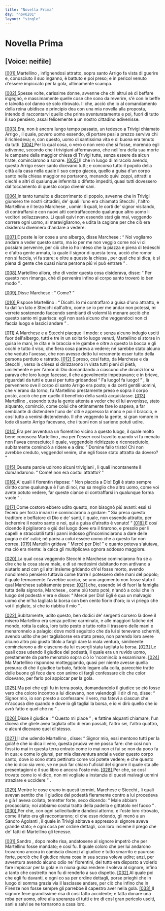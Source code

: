 ```yaml
---
title: "Novella Prima"
day: "nov0201"
layout: "single"
---
```

<div id="nov0201" type="novella" who="neifile">
 <h1>
  Novella Prima
 </h1>
 <p>
  <h2>
   [Voice: neifile]
  </h2>
 </p>
 <argument>
  <p>
   <a href="{{ site.baseurl }}enDecameron/nov0201#p02010001" id="p02010001">
    [001]
   </a>
   <name persref="martellino" type="person">
    Martellino
   </name>
   , infignendosi attratto, sopra
   <name persref="santoarrigo" type="person">
    santo Arrigo
   </name>
   fa vista di guerire e, conosciuto il suo inganno, &egrave; battuto e poi preso; e in pericol venuto d'essere impiccato per la gola, ultimamente scampa.
  </p>
 </argument>
 <div3 type="commentary" who="neifile">
  <p>
   <a href="{{ site.baseurl }}enDecameron/nov0201#p02010002" id="p02010002">
    [002]
   </a>
   Spesse volte, carissime donne, avvenne che chi altrui s&eacute; di beffare ingegn&ograve;, e massimamente quelle cose che sono da reverire, s'&egrave; con le beffe e talvolta col danno s&eacute; solo ritrovato. Il che, acci&ograve; che io al comandamento della reina ubidisca e principio dea con una mia novella alla proposta, intendo di raccontarvi quello che prima sventuratamente e poi, fuori di tutto il suo pensiero, assai felicemente a un nostro cittadino adivenisse.
  </p>
 </div3>
 <p>
  <a href="{{ site.baseurl }}enDecameron/nov0201#p02010003" id="p02010003">
   [003]
  </a>
  Era, non &egrave; ancora lungo tempo passato, un tedesco a
  <name placeref="treviso" type="place">
   Trivigi
  </name>
  chiamato
  <name persref="santoarrigo" type="person">
   Arrigo
  </name>
  , il quale, povero uomo essendo, di portare pesi a prezzo serviva chi il richiedeva; e, con questo, uomo di santissima vita e di buona era tenuto da tutti.
  <a href="{{ site.baseurl }}enDecameron/nov0201#p02010004" id="p02010004">
   [004]
  </a>
  Per la qual cosa, o vero o non vero che si fosse, morendo egli adivenne, secondo che i trivigiani affermavano, che nell'ora della sua morte le campane della
  <name placeref="duomotreviso-0201" type="place">
   maggior chiesa
  </name>
  di
  <name placeref="treviso" type="place">
   Trivigi
  </name>
  tutte, senza essere da alcun tirate, cominciarono a sonare.
  <a href="{{ site.baseurl }}enDecameron/nov0201#p02010005" id="p02010005">
   [005]
  </a>
  Il che in luogo di miracolo avendo, questo
  <name persref="santoarrigo" type="person">
   Arrigo
  </name>
  esser santo dicevano tutti; e concorso tutto il popolo della citt&agrave; alla casa nella quale il suo corpo giacea, quello a guisa d'un corpo santo nella chiesa maggior ne portarono, menando quivi zoppi, attratti e ciechi e altri di qualunque infermit&agrave; o difetto impediti, quasi tutti dovessero dal toccamento di questo corpo divenir sani.
 </p>
 <p>
  <a href="{{ site.baseurl }}enDecameron/nov0201#p02010006" id="p02010006">
   [006]
  </a>
  In tanto tumulto e discorrimento di popolo, avvenne che in
  <name placeref="treviso" type="place">
   Trivigi
  </name>
  giunsero tre nostri cittadini, de' quali l'uno era chiamato
  <name persref="stecchi" type="person">
   Stecchi
  </name>
  , l'altro
  <name persref="martellino" type="person">
   Martellino
  </name>
  e il terzo
  <name persref="marchese" type="person">
   Marchese
  </name>
  , uomini li quali, le corti de' signor visitando, di contraffarsi e con nuovi atti contraffaccendo qualunque altro uomo li veditori sollazzavano. Li quali quivi non essendo stati gi&agrave; mai, veggendo correre ogni uomo, si maravigliarono, e udita la cagione per che ci&ograve; era disiderosi divennero d'andare a vedere.
 </p>
 <p>
  <a href="{{ site.baseurl }}enDecameron/nov0201#p02010007" id="p02010007">
   [007]
  </a>
  E poste le lor cose a uno albergo, disse
  <name persref="marchese" type="person">
   Marchese
  </name>
  :
  <q direct="unspecified" who="marchese">
   Noi vogliamo andare a veder questo santo, ma io per me non veggio come noi vi ci possiam pervenire, per ci&ograve; che io ho inteso che la piazza &egrave; piena di tedeschi e d'altra gente armata, la quale il signor di questa terra, acci&ograve; che romor non si faccia, vi fa stare; e oltre a questo la
   <name placeref="duomotreviso-0201" type="place">
    chiesa
   </name>
   , per quel che si dica, &egrave; s&iacute; piena di gente che quasi niuna persona pi&uacute; vi pu&ograve; entrare
  </q>
  .
 </p>
 <p>
  <a href="{{ site.baseurl }}enDecameron/nov0201#p02010008" id="p02010008">
   [008]
  </a>
  <name persref="martellino" type="person">
   Martellino
  </name>
  allora, che di veder questa cosa disiderava, disse:
  <q direct="unspecified" who="martellino">
   Per questo non rimanga, ch&eacute; di pervenire infino al corpo santo trover&ograve; io ben modo
  </q>
  .
 </p>
 <p>
  <a href="{{ site.baseurl }}enDecameron/nov0201#p02010009" id="p02010009">
   [009]
  </a>
  Disse
  <name persref="marchese" type="person">
   Marchese
  </name>
  :
  <q direct="unspecified" who="marchese">
   Come?
  </q>
 </p>
 <p>
  <a href="{{ site.baseurl }}enDecameron/nov0201#p02010010" id="p02010010">
   [010]
  </a>
  Rispose
  <name persref="martellino" type="person">
   Martellino
  </name>
  :
  <q direct="unspecified" who="martellino">
   Dicolti. Io mi contraffar&ograve; a guisa d'uno attratto, e tu dall'un lato e
   <name persref="stecchi" type="person">
    Stecchi
   </name>
   dall'altro, come se io per me andar non potessi, mi verrete sostenendo faccendo sembianti di volermi l&agrave; menare acci&ograve; che questo santo mi guarisca: egli non sar&agrave; alcuno che veggendoci non ci faccia luogo e lascici andare
  </q>
  .
 </p>
 <p>
  <a href="{{ site.baseurl }}enDecameron/nov0201#p02010011" id="p02010011">
   [011]
  </a>
  A
  <name persref="marchese" type="person">
   Marchese
  </name>
  e a
  <name persref="stecchi" type="person">
   Stecchi
  </name>
  piacque il modo: e senza alcuno indugio usciti fuor dell'albergo, tutti e tre in un solitario luogo venuti,
  <name persref="martellino" type="person">
   Martellino
  </name>
  si storse in guisa le mani, le dita e le braccia e le gambe e oltre a questo la bocca e gli occhi e tutto il viso, che fiera cosa pareva a vedere; n&eacute; sarebbe stato alcuno che veduto l'avesse, che non avesse detto lui veramente esser tutto della persona perduto e ratratto.
  <a href="{{ site.baseurl }}enDecameron/nov0201#p02010012" id="p02010012">
   [012]
  </a>
  E preso, cos&iacute; fatto, da
  <name persref="marchese" type="person">
   Marchese
  </name>
  e da
  <name persref="stecchi" type="person">
   Stecchi
  </name>
  , verso la
  <name placeref="duomotreviso-0201" type="place">
   chiesa
  </name>
  si dirizzarono in vista tutti pieni di piet&agrave;, umilemente e per l'amor di Dio domandando a ciascuno che dinanzi lor si parava che loro luogo facesse, il che agevolmente impetravano; e in brieve, riguardati da tutti e quasi per tutto gridandosi
  <q direct="unspecified" who="marchese stecchi">
   Fa luogo! fa luogo!
  </q>
  , l&agrave; pervennero ove il corpo di
  <name persref="santoarrigo" type="person">
   santo Arrigo
  </name>
  era posto; e da certi gentili uomini, che v'erano da torno, fu
  <name persref="martellino" type="person">
   Martellino
  </name>
  prestamente preso e sopra il corpo posto, acci&ograve; che per quello il beneficio della sant&agrave; acquistasse.
  <a href="{{ site.baseurl }}enDecameron/nov0201#p02010013" id="p02010013">
   [013]
  </a>
  <name persref="martellino" type="person">
   Martellino
  </name>
  , essendo tutta la gente attenta a veder che di lui avvenisse, stato alquanto, cominci&ograve;, come colui che ottimamente fare lo sapeva, a far sembiante di distendere l'uno de' diti e appresso la mano e poi il braccio, e cos&iacute; tutto a venirsi distendendo. Il che veggendo la gente, s&iacute; gran romore in lode di
  <name persref="santoarrigo" type="person">
   santo Arrigo
  </name>
  facevano, che i tuoni non si sarieno potuti udire.
 </p>
 <p>
  <a href="{{ site.baseurl }}enDecameron/nov0201#p02010014" id="p02010014">
   [014]
  </a>
  Era per avventura un
  <name persref="fiorentino-0201" type="person">
   fiorentino
  </name>
  vicino a questo luogo, il quale molto bene conoscea
  <name persref="martellino" type="person">
   Martellino
  </name>
  , ma per l'esser cos&iacute; travolto quando vi fu menato non l'avea conosciuto; il quale, veggendolo ridirizzato e riconosciutolo, subitamente cominci&ograve; a ridere e a dire:
  <q direct="unspecified" who="fiorentino-0201">
   Domine fallo tristo! Chi non avrebbe creduto, veggendol venire, che egli fosse stato attratto da dovero?
  </q>
 </p>
 <p>
  <a href="{{ site.baseurl }}enDecameron/nov0201#p02010015" id="p02010015">
   [015]
  </a>
  Queste parole udirono alcuni
  <name persref="trivigiani-0201" type="person">
   trivigiani
  </name>
  , li quali incontanente il domandarono:
  <q direct="unspecified" who="trivigiani-0201">
   Come! non era costui attratto?
  </q>
 </p>
 <p>
  <a href="{{ site.baseurl }}enDecameron/nov0201#p02010016" id="p02010016">
   [016]
  </a>
  A' quali il
  <name persref="fiorentino-0201" type="person">
   fiorentin
  </name>
  rispose:
  <q direct="unspecified" who="fiorentino-0201">
   Non piaccia a Dio! Egli &egrave; stato sempre diritto come qualunque &egrave; l'un di noi, ma sa meglio che altro uomo, come voi avete potuto vedere, far queste ciance di contraffarsi in qualunque forma vuole
  </q>
  .
 </p>
 <p>
  <a href="{{ site.baseurl }}enDecameron/nov0201#p02010017" id="p02010017">
   [017]
  </a>
  Come costoro ebbero udito questo, non bisogn&ograve; pi&uacute; avanti: essi si fecero per forza innanzi e cominciarono a gridare:
  <q direct="unspecified" who="trivigiani-0201">
   Sia preso questo traditore e beffatore di Dio e de' santi, il quale, non essendo attratto, per ischernire il nostro santo e noi, qui a guisa d'atratto &egrave; venuto!
  </q>
  <a href="{{ site.baseurl }}enDecameron/nov0201#p02010018" id="p02010018">
   [018]
  </a>
  E cos&iacute; dicendo il pigliarono e gi&uacute; del luogo dove era il tirarono, e presolo per li capelli e stracciatili tutti i panni indosso gl'incominciarono a dare delle pugna e de' calci; n&eacute; parea a colui essere uomo che a questo far non correa.
  <a href="{{ site.baseurl }}enDecameron/nov0201#p02010019" id="p02010019">
   [019]
  </a>
  <name persref="martellino" type="person">
   Martellin
  </name>
  gridava
  <q direct="unspecified" who="martellino">
   Merc&eacute; per Dio!
  </q>
  e quanto poteva s'aiutava, ma ci&ograve; era niente: la calca gli multiplicava ognora addosso maggiore.
 </p>
 <p>
  <a href="{{ site.baseurl }}enDecameron/nov0201#p02010020" id="p02010020">
   [020]
  </a>
  La qual cosa veggendo
  <name persref="stecchi" type="person">
   Stecchi
  </name>
  e
  <name persref="marchese" type="person">
   Marchese
  </name>
  cominciarono fra s&eacute; a dire che la cosa stava male, e di s&eacute; medesimi dubitando non ardivano a aiutarlo anzi con gli altri insieme gridando ch'el fosse morto, avendo nondimeno pensiero tuttavia come trarre il potessero delle mani del popolo; il quale fermamente l'avrebbe ucciso, se uno argomento non fosse stato il qual
  <name persref="marchese" type="person">
   Marchese
  </name>
  subitamente prese:
  <a href="{{ site.baseurl }}enDecameron/nov0201#p02010021" id="p02010021">
   [021]
  </a>
  che, essendo ivi di fuori la famiglia tutta della signoria,
  <name persref="marchese" type="person">
   Marchese
  </name>
  , come pi&uacute; tosto pot&eacute;, n'and&ograve; a colui che in luogo del podest&agrave; v'era e disse:
  <q direct="unspecified" who="marchese">
   Merc&eacute; per Dio! Egli &egrave; qua un malvagio uomo che m'ha tagliata la borsa con ben cento fiorin d'oro; io vi priego che voi il pigliate, s&iacute; che io riabbia il mio
  </q>
  .
 </p>
 <p>
  <a href="{{ site.baseurl }}enDecameron/nov0201#p02010022" id="p02010022">
   [022]
  </a>
  Subitamente, udito questo, ben dodici de' sergenti corsero l&agrave; dove il misero
  <name persref="martellino" type="person">
   Martellino
  </name>
  era senza pettine carminato, e alle maggiori fatiche del mondo, rotta la calca, loro tutto pesto e tutto rotto il trassero delle mani e menaronnelo a palagio; dove molti seguitolo che da lui si tenevano scherniti, avendo udito che per tagliaborse era stato preso, non parendo loro avere alcuno altro pi&uacute; giusto titolo a fargli dare la mala ventura, similmente cominciarono a dir ciascuno da lui essergli stata tagliata la borsa.
  <a href="{{ site.baseurl }}enDecameron/nov0201#p02010023" id="p02010023">
   [023]
  </a>
  Le quali cose udendo il
  <name persref="giudice-0201" type="person">
   giudice
  </name>
  del podest&agrave;, il quale era un ruvido uomo, prestamente da parte menatolo sopra ci&ograve; lo 'ncominci&ograve; a essaminare.
  <a href="{{ site.baseurl }}enDecameron/nov0201#p02010024" id="p02010024">
   [024]
  </a>
  Ma
  <name persref="martellino" type="person">
   Martellino
  </name>
  rispondea motteggiando, quasi per niente avesse quella presura: di che il giudice turbato, fattolo legare alla colla, parecchie tratte delle buone gli fece dare con animo di fargli confessare ci&ograve; che color dicevano, per farlo poi appiccar per la gola.
 </p>
 <p>
  <a href="{{ site.baseurl }}enDecameron/nov0201#p02010025" id="p02010025">
   [025]
  </a>
  Ma poi che egli fu in terra posto, domandandolo il
  <name persref="giudice-0201" type="person">
   giudice
  </name>
  se ci&ograve; fosse vero che coloro incontro a lui dicevano, non valendogli il dir di no, disse:
  <q direct="unspecified" who="martellino">
   Signor mio, io son presto a confessarvi il vero, ma fatevi a ciascun che m'accusa dire quando e dove io gli tagliai la borsa, e io vi dir&ograve; quello che io avr&ograve; fatto e quel che no
  </q>
  .
 </p>
 <p>
  <a href="{{ site.baseurl }}enDecameron/nov0201#p02010026" id="p02010026">
   [026]
  </a>
  Disse il
  <name persref="giudice-0201" type="person">
   giudice
  </name>
  :
  <q direct="unspecified" who="giudice-0201">
   Questo mi piace
  </q>
  ; e fattine alquanti chiamare, l'un diceva che gliele avea tagliata otto d&iacute; eran passati, l'altro sei, l'altro quattro, e alcuni dicevano quel d&iacute; stesso.
 </p>
 <p>
  <a href="{{ site.baseurl }}enDecameron/nov0201#p02010027" id="p02010027">
   [027]
  </a>
  Il che udendo
  <name persref="martellino" type="person">
   Martellino
  </name>
  , disse:
  <q direct="unspecified" who="martellino">
   Signor mio, essi mentono tutti per la gola! e che io dica il vero, questa pruova ve ne posso fare: che cos&iacute; non fossi io mai in questa terra entrato come io mai non ci fui se non da poco fa in qua; e come io giunsi, per mia disaventura andai a veder questo corpo santo, dove io sono stato pettinato come voi potete vedere; e che questo che io dico sia vero, ve ne pu&ograve; far chiaro l'uficial del signore il quale sta alle presentagioni e il suo libro e ancora l'oste mio.
   <a href="{{ site.baseurl }}enDecameron/nov0201#p02010028" id="p02010028">
    [028]
   </a>
   Per che, se cos&iacute; trovate come io vi dico, non mi vogliate a instanzia di questi malvagi uomini straziare e uccidere
  </q>
  .
 </p>
 <p>
  <a href="{{ site.baseurl }}enDecameron/nov0201#p02010029" id="p02010029">
   [029]
  </a>
  Mentre le cose erano in questi termini,
  <name persref="marchese" type="person">
   Marchese
  </name>
  e
  <name persref="stecchi" type="person">
   Stecchi
  </name>
  , li quali avevan sentito che il
  <name persref="giudice-0201" type="person">
   giudice
  </name>
  del podest&agrave; fieramente contro a lui procedeva e gi&agrave; l'aveva collato, temetter forte, seco dicendo:
  <q direct="unspecified" who="marchese stecchi">
   Male abbiam procacciato; noi abbiamo costui tratto della padella e gittatolo nel fuoco
  </q>
  .
  <a href="{{ site.baseurl }}enDecameron/nov0201#p02010030" id="p02010030">
   [030]
  </a>
  Per che, con ogni sollecitudine dandosi attorno, e l'oste loro ritrovato, come il fatto era gli raccontarono; di che esso ridendo, gli men&ograve; a un
  <name persref="sandroagolanti" type="person">
   Sandro Agolanti
  </name>
  , il quale in
  <name placeref="treviso" type="place">
   Trivigi
  </name>
  abitava e appresso al signore aveva grande stato; e ogni cosa per ordine dettagli, con loro insieme il preg&ograve; che de' fatti di
  <name persref="martellino" type="person">
   Martellino
  </name>
  gli tenesse.
 </p>
 <p>
  <a href="{{ site.baseurl }}enDecameron/nov0201#p02010031" id="p02010031">
   [031]
  </a>
  <name persref="sandroagolanti" type="person">
   Sandro
  </name>
  , dopo molte risa, andatosene al signore impetr&ograve; che per
  <name persref="martellino" type="person">
   Martellino
  </name>
  fosse mandato; e cos&iacute; fu. Il quale coloro che per lui andarono trovarono ancora in camiscia dinanzi al
  <name persref="giudice-0201" type="person">
   giudice
  </name>
  e tutto smarrito e pauroso forte, perci&ograve; che il
  <name persref="giudice-0201" type="person">
   giudice
  </name>
  niuna cosa in sua scusa voleva udire; anzi, per avventura avendo alcuno odio ne' fiorentini, del tutto era disposto a volerlo fare impiccar per la gola e in niuna guisa rendere il voleva al signore, infino a tanto che costretto non fu di renderlo a suo dispetto.
  <a href="{{ site.baseurl }}enDecameron/nov0201#p02010032" id="p02010032">
   [032]
  </a>
  Al quale poi che egli fu davanti, e ogni co sa per ordine dettagli, porse prieghi che in luogo di somma grazia via il lasciasse andare, per ci&ograve; che infino che in
  <name placeref="firenze" type="place">
   Firenze
  </name>
  non fosse sempre gli parrebbe il capestro aver nella gola.
  <a href="{{ site.baseurl }}enDecameron/nov0201#p02010033" id="p02010033">
   [033]
  </a>
  Il signore fece grandissime risa di cos&iacute; fatto accidente; e fatta donare una roba per uomo, oltre alla speranza di tutti e tre di cos&iacute; gran pericolo usciti, sani e salvi se ne tornarono a casa loro.
 </p>
</div>